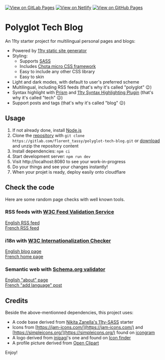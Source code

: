 [![View on GitLab Pages](https://img.shields.io/static/v1?label=View+on+GitLab+Pages&message=florent_tassy.gitlab.io/polyglot-tech-blog&color=informational&style=flat-square)](https://florent_tassy.gitlab.io/polyglot-tech-blog) [![View on Netlify](https://img.shields.io/static/v1?label=View+on+Netlify&message=https://polyglot-tech-blog.netlify.app&color=informational&style=flat-square)](https://polyglot-tech-blog.netlify.app) [![View on GitHub Pages](https://img.shields.io/static/v1?label=View+on+GitHub+Pages&message=https://ftassy.github.io/Polyglot-Tech-Blog&color=informational&style=flat-square)](https://ftassy.github.io/Polyglot-Tech-Blog)

# Polyglot Tech Blog

An 11ty starter project for multilingual personal pages and blogs:
* Powered by [11ty static site generator](https://www.11ty.dev/)
* Styling:
    * Supports [SASS](https://sass-lang.com)
    * Includes [Chota micro CSS framework](https://jenil.github.io/chota)
    * Easy to include any other CSS library
    * Easy to skin
* Light and dark modes, with default to user's preferred scheme
* Multilingual, including RSS feeds (that's why it's called "polyglot" 😉)
* Syntax highlight with [Prism](https://prismjs.com/) and [11ty Syntax Highlighting Plugin](https://www.11ty.dev/docs/plugins/syntaxhighlight/) (that's why it's called "tech" 😉)
* Support posts and tags (that's why it's called "blog" 😉)

## Usage
1. If not already done, install [Node.js](https://nodejs.org/en/download)
1. Clone the [repository](https://gitlab.com/florent_tassy/polyglot-tech-blog) with `git clone https://gitlab.com/florent_tassy/polyglot-tech-blog.git` or [download](https://gitlab.com/florent_tassy/polyglot-tech-blog/-/archive/main/polyglot-tech-blog-main.zip) and unzip the repository content
2. Install dependencies: `npm ci`
3. Start development server: `npm run dev`
4. Visit http://localhost:8080 to see your work-in-progress
5. Do your things and see your changes instantly!
6. When your projet is ready, deploy easily onto cloudflare

## Check the code

Here are some random page checks with well known tools.  

### RSS feeds with [W3C Feed Validation Service](https://validator.w3.org/feed/)  
[English RSS feed](https://validator.w3.org/feed/check.cgi?url=https%3A%2F%2Fpolyglot-tech-blog.netlify.app%2Fen%2Ffeed.xml)  
[French RSS feed](https://validator.w3.org/feed/check.cgi?url=https%3A%2F%2Fpolyglot-tech-blog.netlify.app%2Ffr%2Ffeed.xml)  

### i18n with [W3C Internationalization Checker](https://validator.w3.org/i18n-checker/)  
[English blog page](https://validator.w3.org/i18n-checker/check?uri=https%3A%2F%2Fpolyglot-tech-blog.netlify.app%2Fen%2Fblog%2F#validate-by-uri+)  
[French home page](https://validator.w3.org/i18n-checker/check?uri=https%3A%2F%2Fpolyglot-tech-blog.netlify.app%2Ffr%2F#validate-by-uri+)  

### Semantic web with [Schema.org validator](https://validator.schema.org)  
[English "about" page](https://validator.schema.org/#url=https%3A%2F%2Fpolyglot-tech-blog.netlify.app%2Fen%2Fabout%2F)  
[French "add language" post](https://validator.schema.org/#url=https%3A%2F%2Fpolyglot-tech-blog.netlify.app%2Ffr%2Fblog%2Fadd-language%2F)  

## Credits

Beside the above-mentionned dependencies, this project uses:
* A code base derived from [Nikita Zanella's 11ty-SASS](https://github.com/NikitaZanella/11ty-SASS) starter
* Icons from [https://jam-icons.com/](https://jam-icons.com/) and [https://simpleicons.org/](https://simpleicons.org/) found on [icongram](https://icongr.am/)
* A logo derived from [inipagi](http://inipagi.com/)'s one and found on [Icon finder](https://www.iconfinder.com/icons/2620514/employee_job_laptop_seeker_unemployee_work_icon)
* A profile picture derived from [Open Clipart](https://openclipart.org/detail/236739/friendly-kitten-icon)


Enjoy!
